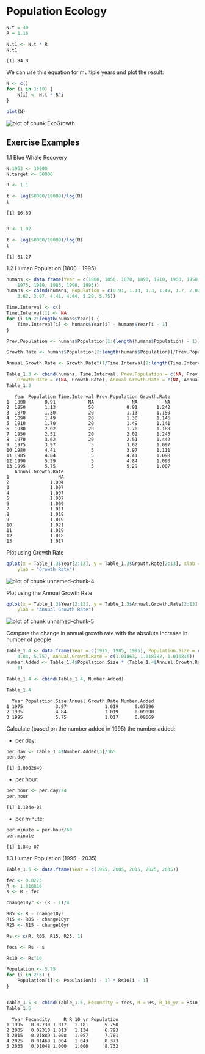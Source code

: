 Population Ecology
========================================================





```r
N.t = 30
R = 1.16

N.t1 <- N.t * R
N.t1
```

```
[1] 34.8
```


We can use this equation for multiple years and plot the result: 


```r
N <- c()
for (i in 1:10) {
    N[i] <- N.t * R^i
}

plot(N)
```

![plot of chunk ExpGrowth](figure/ExpGrowth.png) 




## Exercise Examples

1.1 Blue Whale Recovery

```r
N.1963 <- 10000
N.target <- 50000

R <- 1.1

t <- log(50000/10000)/log(R)
t
```

```
[1] 16.89
```

```r

R <- 1.02

t <- log(50000/10000)/log(R)
t
```

```
[1] 81.27
```

  
1.2 Human Population (1800 - 1995)  

```r
humans <- data.frame(Year = c(1800, 1850, 1870, 1890, 1910, 1930, 1950, 1970, 
    1975, 1980, 1985, 1990, 1995))
humans <- cbind(humans, Population = c(0.91, 1.13, 1.3, 1.49, 1.7, 2.02, 2.51, 
    3.62, 3.97, 4.41, 4.84, 5.29, 5.75))

Time.Interval <- c()
Time.Interval[1] <- NA
for (i in 2:length(humans$Year)) {
    Time.Interval[i] <- humans$Year[i] - humans$Year[i - 1]
}

Prev.Population <- humans$Population[1:(length(humans$Population) - 1)]

Growth.Rate <- humans$Population[2:length(humans$Population)]/Prev.Population

Annual.Growth.Rate <- Growth.Rate^(1/Time.Interval[2:length(Time.Interval)])

Table_1.3 <- cbind(humans, Time.Interval, Prev.Population = c(NA, Prev.Population), 
    Growth.Rate = c(NA, Growth.Rate), Annual.Growth.Rate = c(NA, Annual.Growth.Rate))
Table_1.3
```

```
   Year Population Time.Interval Prev.Population Growth.Rate
1  1800       0.91            NA              NA          NA
2  1850       1.13            50            0.91       1.242
3  1870       1.30            20            1.13       1.150
4  1890       1.49            20            1.30       1.146
5  1910       1.70            20            1.49       1.141
6  1930       2.02            20            1.70       1.188
7  1950       2.51            20            2.02       1.243
8  1970       3.62            20            2.51       1.442
9  1975       3.97             5            3.62       1.097
10 1980       4.41             5            3.97       1.111
11 1985       4.84             5            4.41       1.098
12 1990       5.29             5            4.84       1.093
13 1995       5.75             5            5.29       1.087
   Annual.Growth.Rate
1                  NA
2               1.004
3               1.007
4               1.007
5               1.007
6               1.009
7               1.011
8               1.018
9               1.019
10              1.021
11              1.019
12              1.018
13              1.017
```





Plot using Growth Rate  


```r
qplot(x = Table_1.3$Year[2:13], y = Table_1.3$Growth.Rate[2:13], xlab = "Year", 
    ylab = "Growth Rate")
```

![plot of chunk unnamed-chunk-4](figure/unnamed-chunk-4.png) 

  
Plot using the Annual Growth Rate  


```r
qplot(x = Table_1.3$Year[2:13], y = Table_1.3$Annual.Growth.Rate[2:13], xlab = "Year", 
    ylab = "Annual Growth Rate")
```

![plot of chunk unnamed-chunk-5](figure/unnamed-chunk-5.png) 


Compare the change in annual growth rate with the absolute increase in number of people


```r
Table_1.4 <- data.frame(Year = c(1975, 1985, 1995), Population.Size = c(3.97, 
    4.84, 5.75), Annual.Growth.Rate = c(1.01863, 1.018782, 1.016816))
Number.Added <- Table_1.4$Population.Size * (Table_1.4$Annual.Growth.Rate - 
    1)

Table_1.4 <- cbind(Table_1.4, Number.Added)

Table_1.4
```

```
  Year Population.Size Annual.Growth.Rate Number.Added
1 1975            3.97              1.019      0.07396
2 1985            4.84              1.019      0.09090
3 1995            5.75              1.017      0.09669
```


Calculate (based on the number added in 1995) the number added:   
 * per day:  

```r
per.day <- Table_1.4$Number.Added[3]/365
per.day
```

```
[1] 0.0002649
```

 * per hour:  

```r
per.hour <- per.day/24
per.hour
```

```
[1] 1.104e-05
```

 * per minute:

```r
per.minute = per.hour/60
per.minute
```

```
[1] 1.84e-07
```

  
1.3 Human Population (1995 - 2035)


```r
Table_1.5 <- data.frame(Year = c(1995, 2005, 2015, 2025, 2035))

fec <- 0.0273
R <- 1.016816
s <- R - fec

change10yr <- (R - 1)/4

R05 <- R - change10yr
R15 <- R05 - change10yr
R25 <- R15 - change10yr

Rs <- c(R, R05, R15, R25, 1)

fecs <- Rs - s

Rs10 <- Rs^10

Population <- 5.75
for (i in 2:5) {
    Population[i] <- Population[i - 1] * Rs10[i - 1]
}


Table_1.5 <- cbind(Table_1.5, Fecundity = fecs, R = Rs, R_10_yr = Rs10, Population = Population)
Table_1.5
```

```
  Year Fecundity     R R_10_yr Population
1 1995   0.02730 1.017   1.181      5.750
2 2005   0.02310 1.013   1.134      6.793
3 2015   0.01889 1.008   1.087      7.701
4 2025   0.01469 1.004   1.043      8.373
5 2035   0.01048 1.000   1.000      8.732
```


